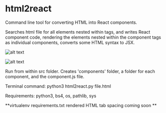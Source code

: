 # html2react
Command line tool for converting HTML into React components.

Searches html file for all elements nested within <component></component> tags, and writes React component code, rendering the elements nested within the component tags as individual components, converts some HTML syntax to JSX.

![alt text](https://image.ibb.co/fNireG/Screen_Shot_2018_01_28_at_4_53_56_PM.png)

![alt text](https://image.ibb.co/myNReG/Screen_Shot_2018_01_28_at_4_54_08_PM.png)

Run from within src folder. Creates 'components' folder, a folder for each component, and the component.js file.

Terminal command: python3 html2react.py file.html

Requirements: python3, bs4, os, pathlib, sys

**virtualenv requirements.txt rendered HTML tab spacing coming soon **
